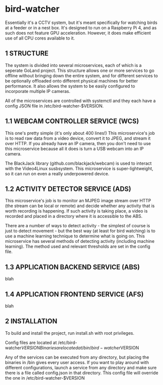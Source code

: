 # bird-watcher
Essentially it's a CCTV system, but it's meant specifically for watching birds at a feeder or in a nest box. It's designed to run on a Raspberry Pi 4, and as such does not feature GPU acceleration. However, it does make efficient use of all CPU cores available to it.

1 STRUCTURE
---------

The system is divided into several microservices, each of which is a seperate GoLand project. This structure allows one or more services to go offline without bringing down the entire system, and for different services to be optionally offloaded onto different physical machines for better performance. It also allows the system to be easily configured to incorporate multiple IP cameras.

All of the microservices are controlled with systemctl and they each have a config JSON file in /etc/bird-watcher-$VERSION.

  1.1 WEBCAM CONTROLLER SERVICE (WCS)
  -----------------------------------
  
  This one's pretty simple (it's only about 400 lines!) This microservice's job is to read raw data from a video device, convert it to JPEG, and stream it over HTTP. If you already have an IP camera, then you don't need to use this microservice because all it does is turn a USB webcam into an IP camera.
  
  The BlackJack library (github.com/blackjack/webcam) is used to interact with the Video4Linux susbsystem. This microservice is super-lightweight, so it can run on even a really underpowered device.
  
  1.2 ACTIVITY DETECTOR SERVICE (ADS)
  -----------------------------------
  
  This microservice's job is to monitor an MJPEG image stream over HTTP (the stream can be local or remote) and decide whether any activity that is worth recording is happening. If such activity is taking place, a video is recorded and placed in a directory where it is accessible to the ABS.
  
  There are a number of ways to detect activity - the simplest of course is just to detect movement - but the best way (at least for bird watching) is to use a machine learning technique to determine what is going on. This microservice has several methods of detecting activity (including machine learning). The method used and relevant thresholds are set in the config file.
  
  1.3 APPLICATION BACKEND SERVICE (ABS)
  -------------------------------------
  
  blah
  
  1.4 APPLICATION FRONTEND SERVICE (AFS)
  --------------------------------------
  
  blah
  
2 INSTALLATION
--------------

To build and install the project, run install.sh with root privileges.

Config files are located at /etc/bird-watcher$VERSION
Binaries are located at /bin/bird-watcher$VERSION

Any of the services can be executed from any directory, but placing the binaries in /bin gives every user access. If you want to play around with different configurations, launch a service from any directory and make sure there is a file called config.json in that directory. This config file will override the one in /etc/bird-watcher-$VERSION

